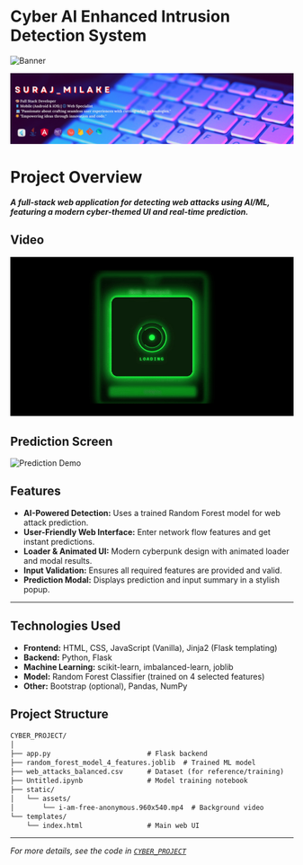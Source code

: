 # Cyber AI Enhanced Intrusion Detection System

![Banner](https://img.shields.io/badge/Cyber%20AI%20IDS-Powered%20by%20ML-brightgreen?style=for-the-badge)

![Banner](https://github.com/MilakeSuraj/Tic_Tac_Toe_Game/blob/main/Beige%20Modern%20Elegant%20Personal%20LinkedIn%20Banner%20(1).png?raw=true)



# Project Overview

***A full-stack web application for detecting web attacks using AI/ML, featuring a modern cyber-themed UI and real-time prediction.***


   
## Video

![Demo Video 1](https://raw.githubusercontent.com/MilakeSuraj/Cyber-Security-AI-Enhanced-Intrusion-Detection-System/main/Screenshots/mainpage.gif)



## Prediction Screen

![Prediction Demo](https://raw.githubusercontent.com/MilakeSuraj/Cyber-Security-AI-Enhanced-Intrusion-Detection-System/main/Screenshots/prediction.gif)


## Features

- **AI-Powered Detection:** Uses a trained Random Forest model for web attack prediction.
- **User-Friendly Web Interface:** Enter network flow features and get instant predictions.
- **Loader & Animated UI:** Modern cyberpunk design with animated loader and modal results.
- **Input Validation:** Ensures all required features are provided and valid.
- **Prediction Modal:** Displays prediction and input summary in a stylish popup.





---

## Technologies Used

- **Frontend:** HTML, CSS, JavaScript (Vanilla), Jinja2 (Flask templating)
- **Backend:** Python, Flask
- **Machine Learning:** scikit-learn, imbalanced-learn, joblib
- **Model:** Random Forest Classifier (trained on 4 selected features)
- **Other:** Bootstrap (optional), Pandas, NumPy



## Project Structure

```
CYBER_PROJECT/
│
├── app.py                        # Flask backend
├── random_forest_model_4_features.joblib  # Trained ML model
├── web_attacks_balanced.csv      # Dataset (for reference/training)
├── Untitled.ipynb                # Model training notebook
├── static/
│   └── assets/
│       └── i-am-free-anonymous.960x540.mp4  # Background video
└── templates/
    └── index.html                # Main web UI
```

---






*For more details, see the code in [`CYBER_PROJECT`](./CYBER_PROJECT)*
